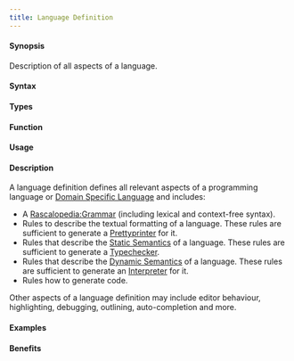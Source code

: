 ```yaml
---
title: Language Definition
---
```


#### Synopsis

Description of all aspects of a language.

#### Syntax

#### Types

#### Function
       
#### Usage

#### Description

A language definition defines all relevant aspects of a programming language or [Domain Specific Language](/Rascalopedia/DomainSpecificLanguage) and includes:

*  A [Rascalopedia:Grammar](/Rascalopedia/Grammar) (including lexical and context-free syntax).
*  Rules to describe the textual formatting of a language. 
  These rules are sufficient to generate a [Prettyprinter](/Rascalopedia/Prettyprinter) for it.
*  Rules that describe the [Static Semantics](/Rascalopedia/StaticSemantics) of a language.
  These rules are sufficient to generate a [Typechecker](/Rascalopedia/Typechecker).
*  Rules that describe the [Dynamic Semantics](/Rascalopedia/DynamicSemantics) of a language. 
  These rules are sufficient to generate an [Interpreter](/Rascalopedia/Interpreter) for it.
*  Rules how to generate code.


Other aspects of a language definition may include editor behaviour, highlighting, debugging, outlining, auto-completion and more.

#### Examples

#### Benefits


